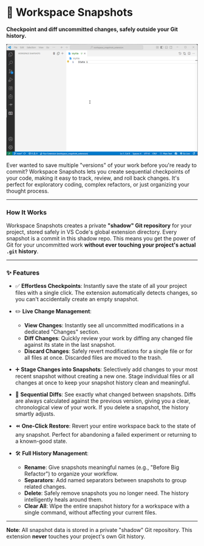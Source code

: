 # 📸 Workspace Snapshots

**Checkpoint and diff uncommitted changes, safely outside your Git history.**

![Workspace Snapshots Demo](https://raw.githubusercontent.com/hspartali/workspace_snapshots_extension/refs/heads/main/demo.gif)

Ever wanted to save multiple "versions" of your work before you're ready to commit? Workspace Snapshots lets you create sequential checkpoints of your code, making it easy to track, review, and roll back changes. It's perfect for exploratory coding, complex refactors, or just organizing your thought process.

---

### How It Works

Workspace Snapshots creates a private **"shadow" Git repository** for your project, stored safely in VS Code's global extension directory. Every snapshot is a commit in this shadow repo. This means you get the power of Git for your uncommitted work **without ever touching your project's actual `.git` history**.

---

### ✨ Features

-   ✅ **Effortless Checkpoints**: Instantly save the state of all your project files with a single click. The extension automatically detects changes, so you can't accidentally create an empty snapshot.

-   ✏️ **Live Change Management**:
    -   **View Changes**: Instantly see all uncommitted modifications in a dedicated "Changes" section.
    -   **Diff Changes**: Quickly review your work by diffing any changed file against its state in the last snapshot.
    -   **Discard Changes**: Safely revert modifications for a single file or for all files at once. Discarded files are moved to the trash.

-   ➕ **Stage Changes into Snapshots**: Selectively add changes to your most recent snapshot without creating a new one. Stage individual files or all changes at once to keep your snapshot history clean and meaningful.

-   🧠 **Sequential Diffs**: See exactly what changed between snapshots. Diffs are always calculated against the previous version, giving you a clear, chronological view of your work. If you delete a snapshot, the history smartly adjusts.

-   ⏪ **One-Click Restore**: Revert your entire workspace back to the state of any snapshot. Perfect for abandoning a failed experiment or returning to a known-good state.

-   🛠️ **Full History Management**:
    -   **Rename**: Give snapshots meaningful names (e.g., "Before Big Refactor") to organize your workflow.
    -   **Separators**: Add named separators between snapshots to group related changes.
    -   **Delete**: Safely remove snapshots you no longer need. The history intelligently heals around them.
    -   **Clear All**: Wipe the entire snapshot history for a workspace with a single command, without affecting your current files.

---

**Note**: All snapshot data is stored in a private "shadow" Git repository. This extension **never** touches your project's own Git history.